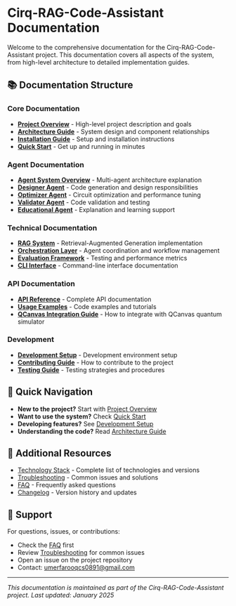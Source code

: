 # Cirq-RAG-Code-Assistant Documentation

Welcome to the comprehensive documentation for the Cirq-RAG-Code-Assistant project. This documentation covers all aspects of the system, from high-level architecture to detailed implementation guides.

## 📚 Documentation Structure

### Core Documentation
- [**Project Overview**](overview.md) - High-level project description and goals
- [**Architecture Guide**](architecture.md) - System design and component relationships
- [**Installation Guide**](installation.md) - Setup and installation instructions
- [**Quick Start**](quickstart.md) - Get up and running in minutes

### Agent Documentation
- [**Agent System Overview**](agents/README.md) - Multi-agent architecture explanation
- [**Designer Agent**](agents/designer.md) - Code generation and design responsibilities
- [**Optimizer Agent**](agents/optimizer.md) - Circuit optimization and performance tuning
- [**Validator Agent**](agents/validator.md) - Code validation and testing
- [**Educational Agent**](agents/educational.md) - Explanation and learning support

### Technical Documentation
- [**RAG System**](rag/README.md) - Retrieval-Augmented Generation implementation
- [**Orchestration Layer**](orchestration/README.md) - Agent coordination and workflow management
- [**Evaluation Framework**](evaluation/README.md) - Testing and performance metrics
- [**CLI Interface**](cli/README.md) - Command-line interface documentation

### API Documentation
- [**API Reference**](api/README.md) - Complete API documentation
- [**Usage Examples**](examples/README.md) - Code examples and tutorials
- [**QCanvas Integration Guide**](integration.md) - How to integrate with QCanvas quantum simulator

### Development
- [**Development Setup**](development.md) - Development environment setup
- [**Contributing Guide**](contributing.md) - How to contribute to the project
- [**Testing Guide**](testing.md) - Testing strategies and procedures

## 🚀 Quick Navigation

- **New to the project?** Start with [Project Overview](overview.md)
- **Want to use the system?** Check [Quick Start](quickstart.md)
- **Developing features?** See [Development Setup](development.md)
- **Understanding the code?** Read [Architecture Guide](architecture.md)

## 📖 Additional Resources

- [Technology Stack](tech-stack.md) - Complete list of technologies and versions
- [Troubleshooting](troubleshooting.md) - Common issues and solutions
- [FAQ](faq.md) - Frequently asked questions
- [Changelog](../CHANGELOG.md) - Version history and updates

## 🤝 Support

For questions, issues, or contributions:
- Check the [FAQ](faq.md) first
- Review [Troubleshooting](troubleshooting.md) for common issues
- Open an issue on the project repository
- Contact: umerfarooqcs0891@gmail.com

---

*This documentation is maintained as part of the Cirq-RAG-Code-Assistant project. Last updated: January 2025*
